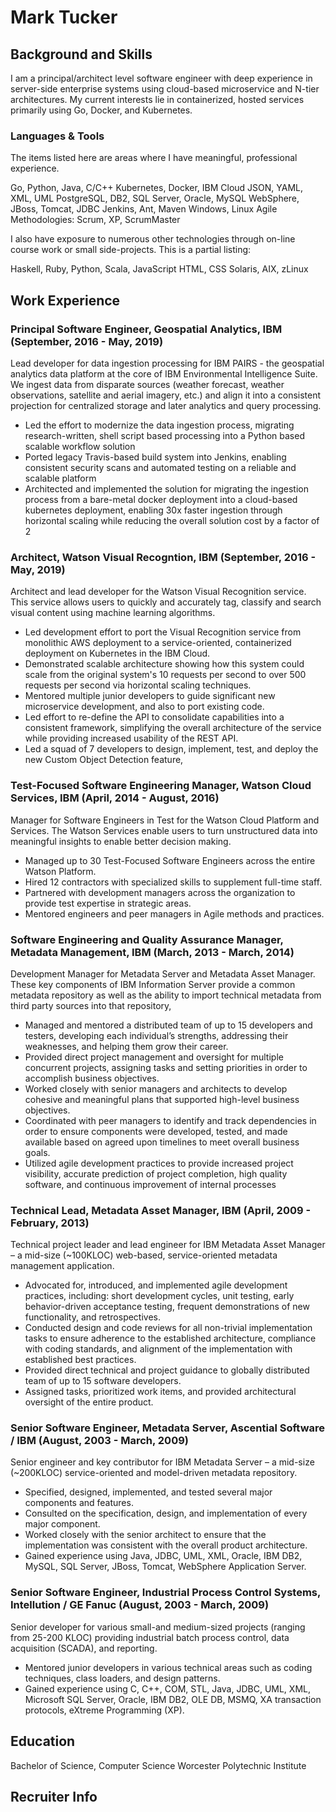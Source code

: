 # Mark Tucker

## Background and Skills

I am a principal/architect level software engineer with deep experience in server-side enterprise systems using cloud-based microservice and N-tier architectures. My current interests lie in containerized, hosted services primarily using Go, Docker, and Kubernetes.

### Languages & Tools

The items listed here are areas where I have meaningful, professional experience. 

Go, Python, Java, C/C++
Kubernetes, Docker, IBM Cloud
JSON, YAML, XML, UML
PostgreSQL, DB2, SQL Server, Oracle, MySQL
WebSphere, JBoss, Tomcat, JDBC
Jenkins, Ant, Maven
Windows, Linux
Agile Methodologies: Scrum, XP, ScrumMaster 

I also have exposure to numerous other technologies through on-line course work or small side-projects. This is a partial listing: 

Haskell, Ruby, Python, Scala, JavaScript
HTML, CSS
Solaris, AIX, zLinux

## Work Experience

### Principal Software Engineer, Geospatial Analytics, IBM (September, 2016 - May, 2019)

Lead developer for data ingestion processing for IBM PAIRS - the geospatial analytics data platform at the core of IBM Environmental Intelligence Suite. We ingest data from disparate sources (weather forecast, weather observations, satellite and aerial imagery, etc.) and align it into a consistent projection for centralized storage and later analytics and query processing.

- Led the effort to modernize the data ingestion process, migrating research-written, shell script based processing into a Python based scalable workflow solution
- Ported legacy Travis-based build system into Jenkins, enabling consistent security scans and automated testing on a reliable and scalable platform
- Architected and implemented the solution for migrating the ingestion process from a bare-metal docker deployment into a cloud-based kubernetes deployment, enabling 30x faster ingestion through horizontal scaling while reducing the overall solution cost by a factor of 2

### Architect, Watson Visual Recogntion, IBM (September, 2016 - May, 2019)

Architect and lead developer for the Watson Visual Recognition service. This service allows users to quickly and accurately tag, classify and search visual content using machine learning algorithms.

- Led development effort to port the Visual Recognition service from monolithic AWS deployment to a service-oriented, containerized deployment on Kubernetes in the IBM Cloud.
- Demonstrated scalable architecture showing how this system could scale from the original system's 10 requests per second to over 500 requests per second via horizontal scaling techniques.
- Mentored multiple junior developers to guide significant new microservice development, and also to port existing code.
- Led effort to re-define the API to consolidate capabilities into a consistent framework, simplifying the overall architecture of the service while providing increased usability of the REST API.
- Led a squad of 7 developers to design, implement, test, and deploy the new Custom Object Detection feature,

### Test-Focused Software Engineering Manager, Watson Cloud Services, IBM (April, 2014 - August, 2016)

Manager for Software Engineers in Test for the Watson Cloud Platform and Services. The Watson Services enable users to turn unstructured data into meaningful insights to enable better decision making.

- Managed up to 30 Test-Focused Software Engineers across the entire Watson Platform.
- Hired 12 contractors with specialized skills to supplement full-time staff.
- Partnered with development managers across the organization to provide test expertise in strategic areas.
- Mentored engineers and peer managers in Agile methods and practices.

### Software Engineering and Quality Assurance Manager,  Metadata Management, IBM (March, 2013 - March, 2014)

Development Manager for Metadata Server and Metadata Asset Manager. These key components of IBM Information Server provide a common metadata repository as well as the ability to import technical metadata from third party sources into that repository,

- Managed and mentored a distributed team of up to 15 developers and testers, developing each individual’s strengths, addressing their weaknesses, and helping them grow their career.
- Provided direct project management and oversight for multiple concurrent projects, assigning tasks and setting priorities in order to accomplish business objectives.
- Worked closely with senior managers and architects to develop cohesive and meaningful plans that supported high-level business objectives.
- Coordinated with peer managers to identify and track dependencies in order to ensure components were developed, tested, and made available based on agreed upon timelines to meet overall business goals.
- Utilized agile development practices to provide increased project visibility, accurate prediction of project completion, high quality software, and continuous improvement of internal processes

### Technical Lead, Metadata Asset Manager, IBM (April, 2009 - February, 2013)

Technical project  leader and lead engineer for IBM Metadata Asset Manager – a mid-size (~100KLOC) web-based, service-oriented metadata management application.

- Advocated for, introduced, and implemented agile development practices, including: short development cycles, unit testing, early behavior-driven acceptance testing, frequent demonstrations of new functionality, and retrospectives.
- Conducted design and code reviews for all non-trivial implementation tasks to ensure adherence to the established architecture, compliance with coding standards, and alignment of the implementation with established best practices.
- Provided direct technical and project guidance to globally distributed team of up to 15 software developers.
- Assigned tasks, prioritized work items, and provided architectural oversight of the entire product.

### Senior Software Engineer, Metadata Server, Ascential Software / IBM (August, 2003 - March, 2009)

Senior engineer and key contributor for IBM Metadata Server – a mid-size (~200KLOC) service-oriented and model-driven metadata repository.
- Specified, designed, implemented, and tested several major components and features.
- Consulted on the specification, design, and implementation of every major component.
- Worked closely with the senior architect to ensure that the implementation was consistent with the overall product architecture.
- Gained experience using Java, JDBC, UML, XML, Oracle, IBM DB2, MySQL, SQL Server, JBoss, Tomcat, WebSphere Application Server.

### Senior Software Engineer, Industrial Process Control Systems, Intellution / GE Fanuc (August, 2003 - March, 2009)

Senior  developer  for  various  small-and  medium-sized  projects  (ranging  from  25-200  KLOC) providing  industrial  batch  process  control,  data  acquisition  (SCADA), and  reporting. 
- Mentored  junior  developers  in  various  technical areas such as coding techniques, class loaders, and design patterns.
- Gained  experience  using  C,  C++,  COM,  STL,  Java,  JDBC, UML,  XML,  Microsoft  SQL  Server,  Oracle,  IBM  DB2,  OLE  DB, MSMQ, XA transaction protocols, eXtreme Programming  (XP).

## Education

Bachelor of Science, Computer Science
Worcester Polytechnic Institute

## Recruiter Info
